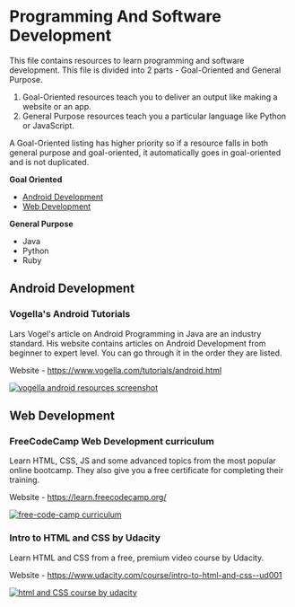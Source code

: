 # Programming And Software Development

This file contains resources to learn programming and software development. This file is divided into 2 parts - Goal-Oriented and General Purpose. 

1. Goal-Oriented resources teach you to deliver an output like making a website or an app. 
2. General Purpose resources teach you a particular language like Python or JavaScript.

A Goal-Oriented listing has higher priority so if a resource falls in both general purpose and goal-oriented, it automatically goes in goal-oriented and is not duplicated.

**Goal Oriented**

* [Android Development](#android-development)
* [Web Development](#web-development)

**General Purpose**

* Java
* Python
* Ruby


## Android Development

### Vogella's Android Tutorials

Lars Vogel's article on Android Programming in Java are an industry standard. His website contains articles on Android Development from beginner to expert level. You can go through it in the order they are listed.

Website - https://www.vogella.com/tutorials/android.html

[![vogella android resources screenshot](https://user-images.githubusercontent.com/4047597/66122279-ed768e80-e5fc-11e9-9beb-e57d51e04b33.png)](https://www.vogella.com/tutorials/android.html)


## Web Development

### FreeCodeCamp Web Development curriculum

Learn HTML, CSS, JS and some advanced topics from the most popular online bootcamp. They also give you a free certificate for completing their training.

Website - https://learn.freecodecamp.org/

[![free-code-camp curriculum](https://user-images.githubusercontent.com/4047597/66046080-a3c96d80-e542-11e9-8e6a-56c6b70b24fb.png)](https://learn.freecodecamp.org/)

### Intro to HTML and CSS by Udacity

Learn HTML and CSS from a free, premium video course by Udacity. 

Website - https://www.udacity.com/course/intro-to-html-and-css--ud001

[![html and CSS course by udacity](https://user-images.githubusercontent.com/4047597/66047080-c3619580-e544-11e9-8d37-d478e778ed98.png)](https://www.udacity.com/course/intro-to-html-and-css--ud001)
